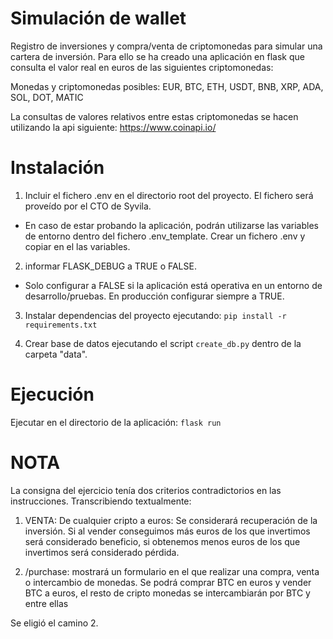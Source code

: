 # Simulación de wallet 
Registro de inversiones y compra/venta de criptomonedas para simular una cartera de inversión. Para ello se ha creado una aplicación en flask que consulta el valor real en euros de las siguientes criptomonedas:

Monedas y criptomonedas posibles:
EUR, BTC,
ETH, USDT,
BNB, XRP,
ADA, SOL,
DOT, MATIC

La consultas de valores relativos entre estas criptomonedas se hacen utilizando la api siguiente:
https://www.coinapi.io/


# Instalación
1. Incluir el fichero .env en el directorio root del proyecto. El fichero será proveído por el CTO de Syvila. 
- En caso de estar probando la aplicación, podrán utilizarse las variables de entorno dentro del fichero .env_template. Crear un fichero .env y copiar en el las variables.

2. informar FLASK_DEBUG a TRUE o FALSE. 
- Solo configurar a FALSE si la aplicación está operativa en un entorno de desarrollo/pruebas. En producción configurar siempre a TRUE.

3. Instalar dependencias del proyecto ejecutando:
`pip install -r requirements.txt`

4. Crear base de datos ejecutando el script `create_db.py` dentro de la carpeta "data".


# Ejecución
Ejecutar en el directorio de la aplicación:
`flask run`


# NOTA
La consigna del ejercicio tenía dos criterios contradictorios en las instrucciones. Transcribiendo textualmente:

1. VENTA: De cualquier cripto a euros: Se considerará recuperación de la inversión. Si
al vender conseguimos más euros de los que invertimos será considerado beneficio,
si obtenemos menos euros de los que invertimos será considerado pérdida.

2. /purchase: mostrará un formulario en el que realizar una compra, venta o
intercambio de monedas. Se podrá comprar BTC en euros y vender BTC a euros, el
resto de cripto monedas se intercambiarán por BTC y entre ellas

Se eligió el camino 2.